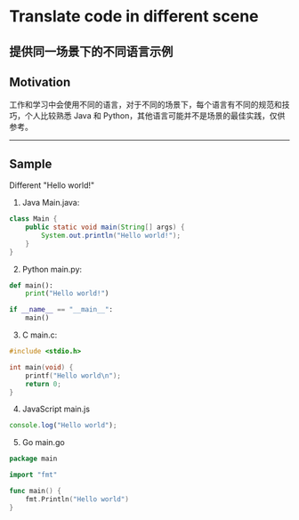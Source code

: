 # Translate code in different scene
提供同一场景下的不同语言示例
---

## Motivation
工作和学习中会使用不同的语言，对于不同的场景下，每个语言有不同的规范和技巧，个人比较熟悉 Java 和 Python，其他语言可能并不是场景的最佳实践，仅供参考。

---

## Sample
Different "Hello world!"
1. Java
Main.java:
```Java
class Main {
    public static void main(String[] args) {
        System.out.println("Hello world!");
    }
}
```

2. Python
main.py:
```Python
def main():
    print("Hello world!")

if __name__ == "__main__":
    main() 
```

3. C
main.c:
```C
#include <stdio.h>

int main(void) {
    printf("Hello world\n");
    return 0;
}
```

4. JavaScript
main.js
```JavaScript
console.log("Hello world");
```

5. Go
main.go
```Go
package main

import "fmt"

func main() {
    fmt.Println("Hello world")
}
```
